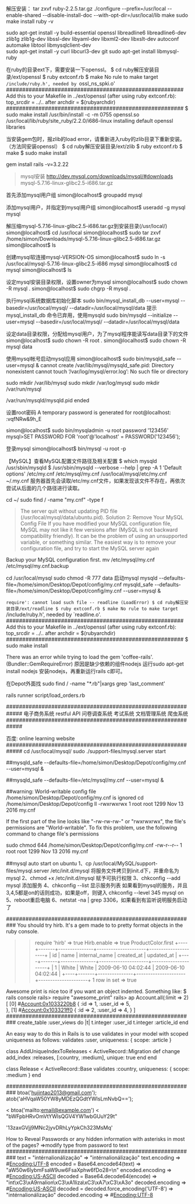 解压安装：
tar zxvf ruby-2.2.5.tar.gz
./configure --prefix=/usr/local --enable-shared --disable-install-doc --with-opt-dir=/usr/local/lib
make
sudo make install
ruby -v 

sudo apt-get install -y build-essential openssl libreadline6 libreadline6-dev zlib1g zlib1g-dev libssl-dev libyaml-dev libxml2-dev libxslt-dev autoconf automake libtool  libmysqlclient-dev  
sudo apt-get install -y curl libcurl3-dev git
sudo apt-get install libmysql-ruby

在ruby的目录ext下，需要安装一下openssl。
$ cd ruby解压安装目录/ext/openssl
$ ruby extconf.rb
$ make
No rule to make target `/include/ruby.h', needed by `ossl_ns_spki.o'
#######################################################
Add this to your Makefile in ../ext/openssl (after using ruby extconf.rb):
top_srcdir = ../..  after archdir = $(rubyarchdir)
#######################################################
$ sudo make install
/usr/bin/install -c -m 0755 openssl.so /usr/local/lib/ruby/site_ruby/2.2.0/i686-linux
installing default openssl libraries

当安装gem包时，报zlib的load error，请重新进入ruby的zlib目录下重新安装。（方法同安装openssl）
$ cd ruby解压安装目录/ext/zlib
$ ruby extconf.rb
$ make
$ sudo make install

gem install rails -v=3.2.22

>mysql安装
http://dev.mysql.com/downloads/mysql/#downloads
mysql-5.7.16-linux-glibc2.5-i686.tar.gz

首先添加mysql用户组
simon@localhost$ groupadd mysql

添加mysql用户，并指定到mysql用户组
simon@localhost$ useradd -g mysql mysql

解压缩mysql-5.7.16-linux-glibc2.5-i686.tar.gz到安装目录(/usr/local/)
simon@localhost$ cd /usr/local
simon@localhost$ sudo tar zxvf /home/simon/Downloads/mysql-5.7.16-linux-glibc2.5-i686.tar.gz
simon@localhost$ ls

创建mysql软连接mysql-VERSION-OS
simon@localhost$ sudo ln -s /usr/local/mysql-5.7.16-linux-glibc2.5-i686 mysql
simon@localhost$ cd mysql
simon@localhost$ ls

设定mysql安装目录权限，设置owner为mysql
simon@localhost$ sudo chown -R mysql .
simon@localhost$ sudo chgrp -R mysql .

执行mysql系统数据库初始化脚本
sudo bin/mysql_install_db --user=mysql --basedir=/usr/local/mysql/ --datadir=/usr/local/mysql/data 
提示mysql_install_db 命令已弃用，使用mysqld 
sudo bin/mysqld --initialize --user=mysql --basedir=/usr/local/mysql/ --datadir=/usr/local/mysql/data  

设定data目录权限，分配给mysql用户，为了mysql程序能读写data目录下的文件
simon@localhost$ sudo chown -R root .
simon@localhost$ sudo chown -R mysql data 

使用mysql帐号启动mysql应用
simon@localhost$ sudo bin/mysqld_safe --user=mysql & 
cannot create /var/lib/mysql/mysqld_safe.pid: Directory nonexistent
cannot touch ‘/var/log/mysql/error.log’: No such file or directory

sudo mkdir /var/lib/mysql
sudo mkdir /var/log/mysql
sudo mkdir /var/run/mysql

/var/run/mysqld/mysqld.pid ended

设置root密码
A temporary password is generated for root@localhost: :vqfNRw&9h_E

simon@localhost$ sudo bin/mysqladmin -u root password '123456'
mysql>SET PASSWORD FOR 'root'@'localhost' = PASSWORD('123456'); 

登录mysql
simon@localhost$ bin/mysql -u root -p  

【MySQL】查看MySQL配置文件路径及相关配置 
$ which mysqld
/usr/sbin/mysqld
$ /usr/sbin/mysqld --verbose --help | grep -A 1 'Default options'
/etc/my.cnf /etc/mysql/my.cnf /usr/local/mysql/etc/my.cnf ~/.my.cnf
服务器首先会读取/etc/my.cnf文件，如果发现该文件不存在，再依次尝试从后面的几个路径进行读取。

cd ~/
sudo find / -name "my.cnf" -type f


>The server quit without updating PID file (/usr/local/mysql/data/ubuntu.pid).
Solution 2: Remove Your MySQL Config File
If you have modified your MySQL configuration file, MySQL may not like it few versions after (MySQL is not backward compatibility friendly). It can be the problem of using an unsupported variable, or something similar. The easiest way is to remove your configuration file, and try to start the MySQL server again

Backup your MySQL configuration first.
mv /etc/mysql/my.cnf /etc/mysql/my.cnf.backup 


cd /usr/local/mysql
sudo chmod -R 777 data
启动mysql
mysqld --defaults-file=/home/simon/Desktop/Depot/config/my.cnf
mysqld_safe --defaults-file=/home/simon/Desktop/Depot/config/my.cnf --user=mysql &



`require': cannot load such file -- readline (LoadError)
$ cd ruby解压安装目录/ext/readline
$ ruby extconf.rb
$ make
No rule to make target `/include/ruby.h', needed by `readline.o'.
#######################################################
Add this to your Makefile in ../ext/openssl (after using ruby extconf.rb):
top_srcdir = ../..  after archdir = $(rubyarchdir)
#######################################################
$ sudo make install

There was an error while trying to load the gem 'coffee-rails'. (Bundler::GemRequireError)
原因是缺少依赖的组件nodejs
运行sudo apt-get install nodejs 安装nodejs，再重新运行rails c即可。


在Depot外面找
sudo find / -name "*.rb"|xargs grep 'last_comment'

rails runner script/load_orders.rb

#############################################################
电子商务系统
restful API
问卷调查系统
考试系统
文档管理系统
爬虫系统
#############################################################

百度: online learning website
#############################################################
cd /usr/local/mysql/
sudo ./support-files/mysql.server start

##mysqld_safe --defaults-file=/home/simon/Desktop/Depot/config/my.cnf --user=mysql &

##mysqld_safe --defaults-file=/etc/mysql/my.cnf --user=mysql &

##warning: World-writable config file /home/simon/Desktop/Depot/config/my.cnf is ignored
cd /home/simon/Desktop/Depot/config
ll
-rwxrwxrwx  1 root  root  1299 Nov 13  2016 my.cnf

If the first part of the line looks like "-rw-rw-rw-" or "rwxrwxrwx", the file's permissions are "World-writable".
To fix this problem, use the following command to change file's permissions

sudo chmod 644 /home/simon/Desktop/Depot/config/my.cnf
-rw-r--r--  1 root  root  1299 Nov 13  2016 my.cnf

##mysql auto start on ubuntu
1、cp /usr/local/MySQL/support-files/mysql.server /etc/init.d/mysql   将服务文件拷贝到init.d下，并重命名为mysql
2、chmod +x /etc/init.d/mysql    赋予可执行权限
3、chkconfig --add mysql        添加服务
4、chkconfig --list             显示服务列表
如果看到mysql的服务，并且3,4,5都是on的话则成功，如果是off，则键入
chkconfig --level 345 mysql on
5、reboot重启电脑
6、netstat -na | grep 3306，如果看到有监听说明服务启动了


###########################################################
You should try hirb. It's a gem made to to pretty format objects in the ruby console. 
>> require 'hirb'
=> true
>> Hirb.enable
=> true
>> ProductColor.first
+----+-------+---------------+---------------------+---------------------+
| id | name  | internal_name | created_at          | updated_at          |
+----+-------+---------------+---------------------+---------------------+
| 1  | White | White         | 2009-06-10 04:02:44 | 2009-06-10 04:02:44 |
+----+-------+---------------+---------------------+---------------------+
1 row in set
=> true


Awesome print is nice too if you want an object indented. Something like:
$ rails console
rails> require "awesome_print"
rails> ap Account.all(:limit => 2)
[
    [0] #<Account:0x1033220b8> {
                     :id => 1,
                :user_id => 5,            
    },
    [1] #<Account:0x103321ff0> {
                     :id => 2,
                :user_id => 4,
    }
]
###########################################################
create_table :user_views do |t|
  t.integer :user_id
  t.integer :article_id
end

An easy way to do this in Rails is to use validates in your model with scoped uniqueness as follows:
validates :user, uniqueness: { scope: :article }

class AddUniqueIndexToReleases < ActiveRecord::Migration
  def change
    add_index :releases, [:country, :medium], unique: true
  end
end

class Release < ActiveRecord::Base
  validates :country, uniqueness: { scope: :medium }
end

###########################################################
btoa('hujintao2013@gmail.com');
atob('aHVqaW50YW8yMDEzQGdtYWlsLmNvbQ==');

< btoa('mailto:email@example.com')
< "bWFpbHRvOmVtYWlsQGV4YW1wbGUuY29t"

'13zaxGVjj9MNc2jyvDRhLyYpkCh323MsMq'

How to Reveal Passwords or any hidden information with asterisks in most of the pages?
=>modify type from password to text
###########################################################
text = "intérnalionálização"
 => "intérnalionálização"
text.encoding
 => #<Encoding:UTF-8>
encoded = Base64.encode64(text)
 => "aW50w6lybmFsaW9uw6FsaXphw6fDo28=\n"
encoded.encoding
 => #<Encoding:US-ASCII>
decoded = Base64.decode64(encode)
 => "int\xC3\xA9rnalion\xC3\xA1liza\xC3\xA7\xC3\xA3o"
decoded.encoding
 => #<Encoding:US-ASCII>
decoded = decoded.force_encoding('UTF-8')
 => "intérnalionálização"
decoded.encoding
 => #<Encoding:UTF-8>


